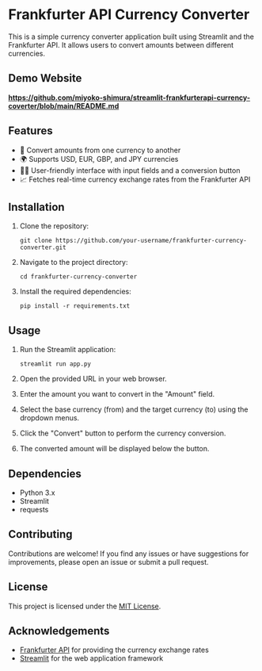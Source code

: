 # Frankfurter API Currency Converter

This is a simple currency converter application built using Streamlit and the Frankfurter API. It allows users to convert amounts between different currencies.

## Demo Website
**https://github.com/miyoko-shimura/streamlit-frankfurterapi-currency-coverter/blob/main/README.md**

## Features

- 💱 Convert amounts from one currency to another
- 🌍 Supports USD, EUR, GBP, and JPY currencies
- 👨‍💻 User-friendly interface with input fields and a conversion button
- 📈 Fetches real-time currency exchange rates from the Frankfurter API

## Installation

1. Clone the repository:

   ```
   git clone https://github.com/your-username/frankfurter-currency-converter.git
   ```

2. Navigate to the project directory:

   ```
   cd frankfurter-currency-converter
   ```

3. Install the required dependencies:

   ```
   pip install -r requirements.txt
   ```

## Usage

1. Run the Streamlit application:

   ```
   streamlit run app.py
   ```

2. Open the provided URL in your web browser.

3. Enter the amount you want to convert in the "Amount" field.

4. Select the base currency (from) and the target currency (to) using the dropdown menus.

5. Click the "Convert" button to perform the currency conversion.

6. The converted amount will be displayed below the button.

## Dependencies

- Python 3.x
- Streamlit
- requests

## Contributing

Contributions are welcome! If you find any issues or have suggestions for improvements, please open an issue or submit a pull request.

## License

This project is licensed under the [MIT License](LICENSE).

## Acknowledgements

- [Frankfurter API](https://www.frankfurter.app/) for providing the currency exchange rates
- [Streamlit](https://streamlit.io/) for the web application framework

